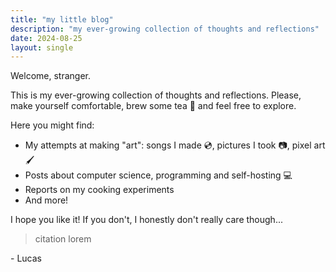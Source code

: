 ```yaml
---
title: "my little blog"
description: "my ever-growing collection of thoughts and reflections"
date: 2024-08-25
layout: single
---
```


Welcome, stranger.

This is my ever-growing collection of thoughts and reflections. Please, make yourself comfortable, brew some tea :tea: and feel free to explore.

Here you might find:
- My attempts at making "art": songs I made :cd:, pictures I took :camera:, pixel art :paintbrush:
- Posts about computer science, programming and self-hosting :computer:
- Reports on my cooking experiments
- And more!

I hope you like it! If you don't, I honestly don't really care though... 

> citation
> lorem

\- Lucas
